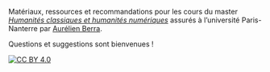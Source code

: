 Matériaux, ressources et recommandations pour les cours du master [*Humanités classiques et humanités numériques*](https://hclassiques.parisnanterre.fr/) assurés à l’université Paris-Nanterre par [Aurélien Berra](mailto:aurelien.berra@parisnanterre.fr).

Questions et suggestions sont bienvenues !

[![CC BY 4.0][cc-by-image]][cc-by]

[cc-by]: http://creativecommons.org/licenses/by/4.0/
[cc-by-image]: https://i.creativecommons.org/l/by/4.0/88x31.png
